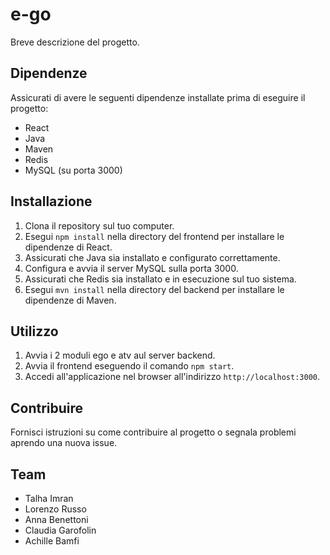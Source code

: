 # e-go

Breve descrizione del progetto.

## Dipendenze

Assicurati di avere le seguenti dipendenze installate prima di eseguire il progetto:

- React
- Java
- Maven
- Redis
- MySQL (su porta 3000)

## Installazione

1. Clona il repository sul tuo computer.
2. Esegui `npm install` nella directory del frontend per installare le dipendenze di React.
3. Assicurati che Java sia installato e configurato correttamente.
4. Configura e avvia il server MySQL sulla porta 3000.
5. Assicurati che Redis sia installato e in esecuzione sul tuo sistema.
6. Esegui `mvn install` nella directory del backend per installare le dipendenze di Maven.

## Utilizzo

1. Avvia i 2 moduli ego e atv aul server backend.
2. Avvia il frontend eseguendo il comando `npm start`.
3. Accedi all'applicazione nel browser all'indirizzo `http://localhost:3000`.

## Contribuire

Fornisci istruzioni su come contribuire al progetto o segnala problemi aprendo una nuova issue.

## Team

- Talha Imran
- Lorenzo Russo
- Anna Benettoni
- Claudia Garofolin
- Achille Bamfi
